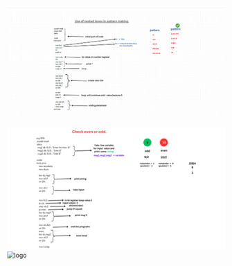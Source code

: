 ![logo](https://raw.githubusercontent.com/ayonthakur/photo-gallery-/main/Screenshot_76.png)

![logo](https://raw.githubusercontent.com/ayonthakur/photo-gallery-/main/Check%20even%20or%20odd.%20org%20100h%20.model%20small%20.data%20msg1%20db%2010%2C13%20%2C%20Enter%20Number%20%24%20msg2%20db%2010%2C13%20%2C%20Even%20%24%20msg3%20db%2010%2C13%20%2C%20Odd%20%24%20.code%20main%20proc%20mov%20ax%2C%40data%20mov%20ds%2Cax%20lea%20dx%2Cmsg1%20mov%20ah%2C9%20int%2021h%20mov%20a.png)
![logo](https://github.com/ayonthakur/Portfolio/blob/main/include%20emu8086.inc%20org%20100h%20.data%20.code%20mov%20ax,@data%20mov%20ds,ax%20mov%20ax,86%20cmp%20ax,40%20jge%20pass%20jl%20fail%20pass%20cmp%20ax,100%20jg%20invalid%20printn%20You%20pass%20the%20exam%20jmp%20stp%20fail%20cmp%20ax,0%20jl%20invalid%20printn%20You.png?raw=true)
